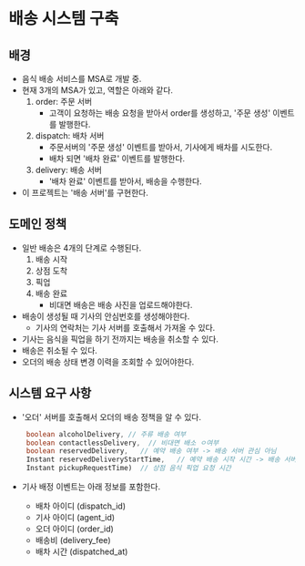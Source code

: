 # 배송 시스템 구축
## 배경
- 음식 배송 서비스를 MSA로 개발 중. 
- 현재 3개의 MSA가 있고, 역할은 아래와 같다. 
   1. order: 주문 서버
      - 고객이 요청하는 배송 요청을 받아서 order를 생성하고, '주문 생성' 이벤트를 발행한다. 
   2. dispatch: 배차 서버
      - 주문서버의 '주문 생성' 이벤트를 받아서, 기사에게 배차를 시도한다. 
      - 배차 되면 '배차 완료' 이벤트를 발행한다. 
   3. delivery: 배송 서버
      - '배차 완료' 이벤트를 받아서, 배송을 수행한다. 
- 이 프로젝트는 '배송 서버'를 구현한다. 

## 도메인 정책
- 일반 배송은 4개의 단계로 수행된다. 
   1. 배송 시작
   2. 상점 도착
   3. 픽업
   4. 배송 완료
      - 비대면 배송은 배송 사진을 업로드해야한다. 
- 배송이 생성될 때 기사의 안심번호를 생성해야한다. 
   - 기사의 연락처는 기사 서버를 호출해서 가져올 수 있다. 
- 기사는 음식을 픽업을 하기 전까지는 배송을 취소할 수 있다. 
- 배송은 취소될 수 있다. 
- 오더의 배송 상태 변경 이력을 조회할 수 있어야한다. 

## 시스템 요구 사항
- '오더' 서버를 호출해서 오더의 배송 정책을 알 수 있다.  
   ```java
    boolean alcoholDelivery, // 주류 배송 여부
    boolean contactlessDelivery,  // 비대면 배소 ㅇ여부
    boolean reservedDelivery,   // 예약 배송 여부 -> 배송 서버 관심 아님
    Instant reservedDeliveryStartTime,   // 예약 배송 시작 시간 -> 배송 서버 관심 아님
    Instant pickupRequestTime)  // 상점 음식 픽업 요청 시간
   ```

- 기사 배정 이벤트는 아래 정보를 포함한다. 
   - 배차 아이디 (dispatch_id)
   - 기사 아이디 (agent_id)
   - 오더 아이디 (order_id)
   - 배송비 (delivery_fee)
   - 배차 시간 (dispatched_at)